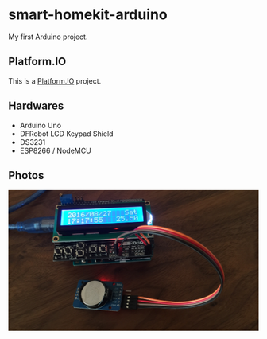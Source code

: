 # smart-homekit-arduino
My first Arduino project.

## Platform.IO
This is a [Platform.IO](http://platformio.org) project.

## Hardwares
* Arduino Uno
* DFRobot LCD Keypad Shield
* DS3231
* ESP8266 / NodeMCU

## Photos

![](photos/01.jpg)